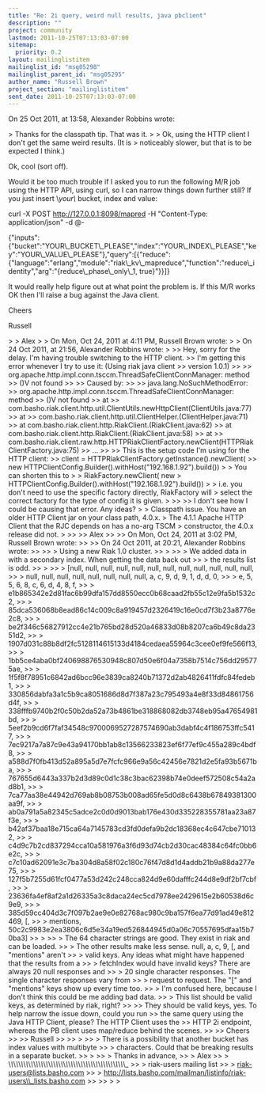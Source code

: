 ```yaml
---
title: "Re: 2i query, weird null results, java pbclient"
description: ""
project: community
lastmod: 2011-10-25T07:13:03-07:00
sitemap:
  priority: 0.2
layout: mailinglistitem
mailinglist_id: "msg05298"
mailinglist_parent_id: "msg05295"
author_name: "Russell Brown"
project_section: "mailinglistitem"
sent_date: 2011-10-25T07:13:03-07:00
---
```


On 25 Oct 2011, at 13:58, Alexander Robbins wrote:

&gt; Thanks for the classpath tip. That was it.
&gt; 
&gt; Ok, using the HTTP client I don't get the same weird results. (It is 
&gt; noticeably slower, but that is to be expected I think.)

Ok, cool (sort off). 

Would it be too much trouble if I asked you to run the following M/R job using 
the HTTP API, using curl, so I can narrow things down further still? If you 
just insert \\*your\\* bucket, index and value:

curl -X POST http://127.0.0.1:8098/mapred -H "Content-Type: application/json" 
-d @-

{"inputs":{"bucket":"YOUR\\_BUCKET\\_PLEASE","index":"YOUR\\_INDEX\\_PLEASE","key":"YOUR\\_VALUE\\_PLEASE"},"query":[{"reduce":{"language":"erlang","module":"riak\\_kv\\_mapreduce","function":"reduce\\_identity","arg":"{reduce\\_phase\\_only\\_1,
 true}"}}]}


It would really help figure out at what point the problem is. If this M/R works 
OK then I'll raise a bug against the Java client.

Cheers

Russell

&gt; 
&gt; Alex 
&gt; 
&gt; On Mon, Oct 24, 2011 at 4:11 PM, Russell Brown  wrote:
&gt; 
&gt; On 24 Oct 2011, at 21:56, Alexander Robbins wrote:
&gt; 
&gt;&gt; Hey, sorry for the delay. I'm having trouble switching to the HTTP client. 
&gt;&gt; I'm getting this error whenever I try to use it: (Using riak java client 
&gt;&gt; version 1.0.1)
&gt;&gt; 
&gt;&gt; org.apache.http.impl.conn.tsccm.ThreadSafeClientConnManager: method 
&gt;&gt; ()V not found
&gt;&gt; 
&gt;&gt; Caused by:
&gt;&gt; 
&gt;&gt; java.lang.NoSuchMethodError: 
&gt;&gt; org.apache.http.impl.conn.tsccm.ThreadSafeClientConnManager: method 
&gt;&gt; ()V not found
&gt;&gt; at 
&gt;&gt; com.basho.riak.client.http.util.ClientUtils.newHttpClient(ClientUtils.java:77)
&gt;&gt; at 
&gt;&gt; com.basho.riak.client.http.util.ClientHelper.(ClientHelper.java:71)
&gt;&gt; at com.basho.riak.client.http.RiakClient.(RiakClient.java:62)
&gt;&gt; at com.basho.riak.client.http.RiakClient.(RiakClient.java:58)
&gt;&gt; at 
&gt;&gt; com.basho.riak.client.raw.http.HTTPRiakClientFactory.newClient(HTTPRiakClientFactory.java:75)
&gt;&gt; ...
&gt;&gt; 
&gt;&gt; This is the setup code I'm using for the HTTP client:
&gt;&gt; client = HTTPRiakClientFactory.getInstance().newClient(
&gt;&gt; new HTTPClientConfig.Builder().withHost("192.168.1.92").build())
&gt; 
&gt; You can shorten this to 
&gt; 
&gt; RiakFactory.newClient( new 
&gt; HTTPClientConfig.Builder().withHost("192.168.1.92").build())
&gt; 
&gt; i.e. you don't need to use the specific factory directly, RiakFactory will 
&gt; select the correct factory for the type of config it is given.
&gt; 
&gt;&gt; 
&gt;&gt; I don't see how I could be causing that error. Any ideas?
&gt; 
&gt; Classpath issue. You have an older HTTP Client jar on your class path, 4.0.x. 
&gt; The 4.1.1 Apache HTTP Client that the RJC depends on has a no-arg TSCM 
&gt; constructor, the 4.0.x release did not.
&gt; 
&gt;&gt; 
&gt;&gt; Alex
&gt;&gt; 
&gt;&gt; On Mon, Oct 24, 2011 at 3:02 PM, Russell Brown  wrote:
&gt;&gt; 
&gt;&gt; On 24 Oct 2011, at 20:21, Alexander Robbins wrote:
&gt;&gt; 
&gt;&gt; &gt; Using a new Riak 1.0 cluster.
&gt;&gt; &gt;
&gt;&gt; &gt; We added data in with a secondary index. When getting the data back out 
&gt;&gt; &gt; the results list is odd.
&gt;&gt; &gt;
&gt;&gt; &gt; [null, null, null, null, null, null, null, null, null, null, null, null, 
&gt;&gt; &gt; null, null, null, null, null, null, null, null, a, c, 9, d, 9, 1, d, d, 0, 
&gt;&gt; &gt; e, 5, 5, 6, 8, c, 6, d, 4, 8, f, 
&gt;&gt; &gt; e1b865342e2d81fac6b99dfa157dd8550ecc0b68caad2fb55c12e9fa5b1532c2, 
&gt;&gt; &gt; 85dca536068b8ead86c14c009c8a919457d2326419c16e0cd7f3b23a8776e2c8, 
&gt;&gt; &gt; be2f346c56827912cc4e21b765bd28d520a46833d08b8207ca6b49c8da2351d2, 
&gt;&gt; &gt; 1907d031c88b8df2fc5128114615133d4184cedaea55964c3cee0ef9fe566f13, 
&gt;&gt; &gt; 1bb5ce4aba0bf240698876530948c807d50e6f04a7358b7514c756dd295775ae, 
&gt;&gt; &gt; 1f5f8f78951c6842ad6bcc96e3839ca8240b71372d2ab4826411fdfc84fedeb1, 
&gt;&gt; &gt; 330856dabfa3a1c5b9ca8051686d8d7f387a23c795493a4e8f33d84861756d4f, 
&gt;&gt; &gt; 338fffb9740b2f0c50b2da52a73b4861be318868082db3748eb95a47654981bd, 
&gt;&gt; &gt; 5eef2b9cd6f7faf34548c9700069527287574690ab3dabf4c4f186753ffc5417, 
&gt;&gt; &gt; 7ec9217a7a87c9e43a94170bb1ab8c13566233823ef6f77ef9c455a289c4bdf8, 
&gt;&gt; &gt; a588d7f0fb413d52a895a5d7e7fcfc966e9a56c42456e7821d2e5fa93b5671ba, 
&gt;&gt; &gt; 767655d6443a337b2d3d89c0d1c38c3bac62398b74e0deef572508c54a2ad8b1, 
&gt;&gt; &gt; 7ca77aa38e44942d769ab8b08753b008ad65fe5d0d8c6438b67849381300aa9f, 
&gt;&gt; &gt; ab0a791a5a82345c5adce2c0d0d9013bab176e430d335228355781aa23a87f3e, 
&gt;&gt; &gt; b42af37baa18e715ca64a7145783cd3fd0defa9b2dc18368ec4c647cbe710132, 
&gt;&gt; &gt; c4d9c7b2cd837294cca10a581976a3f6d93d74cb2d30cac48384c64fc0bb6e2c, 
&gt;&gt; &gt; c7c10ad62091e3c7ba304d8a58f02c180c76f47d8d1d4addb21b9a88da277e75, 
&gt;&gt; &gt; 127f5b7255d61fcf0477a53d242c248cca824d9e60dafffc244d8e9df2bf7cbf, 
&gt;&gt; &gt; 23636fa4ef8af2a1d26335a3c8daca24ec5cd7978ee2429615e2b60538d6c9e9, 
&gt;&gt; &gt; 385d59cc404d3c7f097b2ae9e0e82768ac980c9ba157f6ea77d91ad49e812469, [, 
&gt;&gt; &gt; mentions, 50c2c9983e2ea3806c6d5e34a19ed526844945d0a06c70557695dfaa15b70ba3]
&gt;&gt; &gt;
&gt;&gt; &gt; The 64 character strings are good. They exist in riak and can be loaded. 
&gt;&gt; &gt; The other results make less sense. null, a, c, 9, [, and "mentions" aren't 
&gt;&gt; &gt; valid keys. Any ideas what might have happened that the results from a 
&gt;&gt; &gt; fetchIndex would have invalid keys? There are always 20 null responses and 
&gt;&gt; &gt; 20 single character responses. The single character responses vary from 
&gt;&gt; &gt; request to request. The "[" and "mentions" keys show up every time too. 
&gt;&gt; &gt; I'm confused here, because I don't think this could be me adding bad data. 
&gt;&gt; &gt; This list should be valid keys, as determined by riak, right?
&gt;&gt; 
&gt;&gt; They should be valid keys, yes. To help narrow the issue down, could you run 
&gt;&gt; the same query using the Java HTTP Client, please? The HTTP Client uses the 
&gt;&gt; HTTP 2i endpoint, whereas the PB client uses map/reduce behind the scenes.
&gt;&gt; 
&gt;&gt; Cheers
&gt;&gt; 
&gt;&gt; Russell
&gt;&gt; 
&gt;&gt; &gt;
&gt;&gt; &gt; There is a possibility that another bucket has index values with multibyte 
&gt;&gt; &gt; characters. Could that be breaking results in a separate bucket.
&gt;&gt; &gt;
&gt;&gt; &gt; Thanks in advance,
&gt;&gt; &gt; Alex
&gt;&gt; &gt; \\_\\_\\_\\_\\_\\_\\_\\_\\_\\_\\_\\_\\_\\_\\_\\_\\_\\_\\_\\_\\_\\_\\_\\_\\_\\_\\_\\_\\_\\_\\_\\_\\_\\_\\_\\_\\_\\_\\_\\_\\_\\_\\_\\_\\_\\_\\_
&gt;&gt; &gt; riak-users mailing list
&gt;&gt; &gt; riak-users@lists.basho.com
&gt;&gt; &gt; http://lists.basho.com/mailman/listinfo/riak-users\\_lists.basho.com
&gt;&gt; 
&gt;&gt; 
&gt; 
&gt; 


